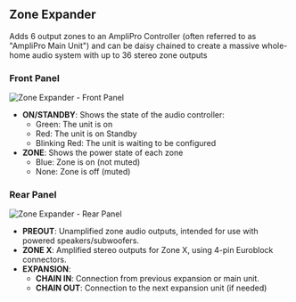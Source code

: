 ## Zone Expander
Adds 6 output zones to an AmpliPro Controller (often referred to as "AmpliPro Main Unit") and can be daisy chained to create a massive whole-home audio system with up to 36 stereo zone outputs

### Front Panel


![Zone Expander - Front Panel]( expander/expansion_front_panel.jpg)

- **ON/STANDBY**: Shows the state of the audio controller:
    * Green: The unit is on
    * Red: The unit is on Standby
    * Blinking Red: The unit is waiting to be configured
- **ZONE**: Shows the power state of each zone
    * Blue: Zone is on (not muted)
    * None: Zone is off (muted)

### Rear Panel

![Zone Expander - Rear Panel]( expander/expansion_rear_panel.jpg)

- **PREOUT**: Unamplified zone audio outputs, intended for use with powered speakers/subwoofers.
- **ZONE X**: Amplified stereo outputs for Zone X, using 4-pin Euroblock connectors.
- **EXPANSION**:
    * **CHAIN IN**: Connection from previous expansion or main unit.
    * **CHAIN OUT**: Connection to the next expansion unit (if needed)
